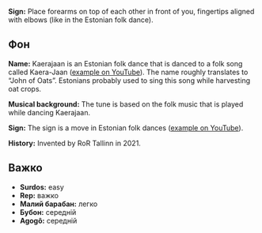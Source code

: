 **Sign:** Place forearms on top of each other in front of you, fingertips
aligned with elbows (like in the Estonian folk dance).

## Фон

**Name:** Kaerajaan is an Estonian folk dance that is danced to a folk song
called Kaera-Jaan ([example on
YouTube](https://www.youtube.com/watch?v=5BKoS9CfQPA)). The name roughly
translates to “John of Oats”. Estonians probably used to sing this song while
harvesting oat crops.

**Musical background:** The tune is based on the folk music that is played while
dancing Kaerajaan.

**Sign:** The sign is a move in Estonian folk dances ([example on
YouTube](https://youtu.be/-udR34x2aTM?t=4)).

**History:** Invented by RoR Tallinn in 2021.

## Важко

* **Surdos:** easy
* **Rep:** важко
* **Малий барабан:** легко
* **Бубон:** середній
* **Agogô:** середній

